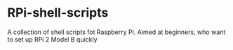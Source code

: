 # RPi-shell-scripts
A collection of shell scripts fot Raspberry Pi. Aimed at beginners, who want to set up RPi 2 Model B quickly
